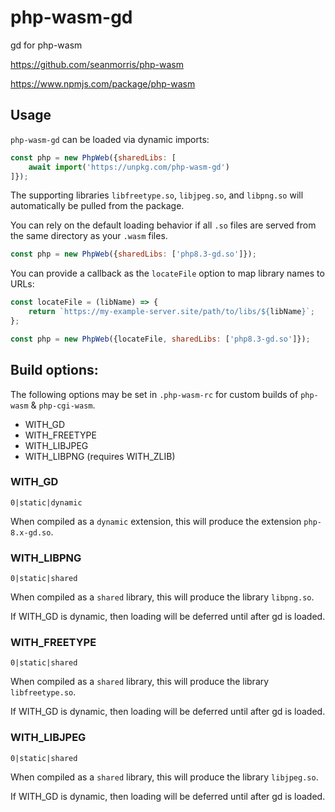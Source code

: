 # php-wasm-gd

gd for php-wasm

https://github.com/seanmorris/php-wasm

https://www.npmjs.com/package/php-wasm

## Usage

`php-wasm-gd` can be loaded via dynamic imports:

```javascript
const php = new PhpWeb({sharedLibs: [
    await import('https://unpkg.com/php-wasm-gd')
]});
```

The supporting libraries `libfreetype.so`, `libjpeg.so`, and `libpng.so` will automatically be pulled from the package.

You can rely on the default loading behavior if all `.so` files are served from the same directory as your `.wasm` files.

```javascript
const php = new PhpWeb({sharedLibs: ['php8.3-gd.so']});
```

You can provide a callback as the `locateFile` option to map library names to URLs:

```javascript
const locateFile = (libName) => {
    return `https://my-example-server.site/path/to/libs/${libName}`;
};

const php = new PhpWeb({locateFile, sharedLibs: ['php8.3-gd.so']});
```

## Build options:

The following options may be set in `.php-wasm-rc` for custom builds of `php-wasm` & `php-cgi-wasm`.

* WITH_GD
* WITH_FREETYPE
* WITH_LIBJPEG
* WITH_LIBPNG (requires WITH_ZLIB)

### WITH_GD

`0|static|dynamic`

When compiled as a `dynamic` extension, this will produce the extension `php-8.x-gd.so`.

### WITH_LIBPNG

`0|static|shared`

When compiled as a `shared` library, this will produce the library `libpng.so`.

If WITH_GD is dynamic, then loading will be deferred until after gd is loaded.

### WITH_FREETYPE

`0|static|shared`

When compiled as a `shared` library, this will produce the library `libfreetype.so`.

If WITH_GD is dynamic, then loading will be deferred until after gd is loaded.

### WITH_LIBJPEG

`0|static|shared`

When compiled as a `shared` library, this will produce the library `libjpeg.so`.

If WITH_GD is dynamic, then loading will be deferred until after gd is loaded.
